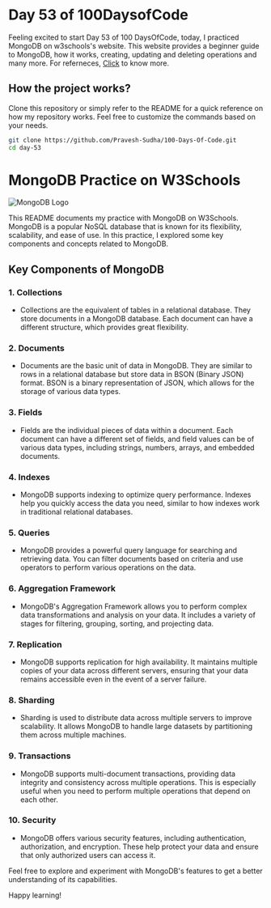 # Day 53 of 100DaysofCode

Feeling excited to start Day 53 of 100 DaysOfCode, today, I practiced MongoDB on w3schools's website. This website provides a beginner guide to MongoDB, how it works, creating, updating and deleting operations and many more. For referneces, [Click](https://w3schools.com) to know more.

## How the project works?

Clone this repository or simply refer to the README for a quick reference on how my repository works. Feel free to customize the commands based on your needs.

```bash
git clone https://github.com/Pravesh-Sudha/100-Days-Of-Code.git
cd day-53
```

# MongoDB Practice on W3Schools

![MongoDB Logo](https://www.mongodb.com/assets/images/global/favicon.ico)

This README documents my practice with MongoDB on W3Schools. MongoDB is a popular NoSQL database that is known for its flexibility, scalability, and ease of use. In this practice, I explored some key components and concepts related to MongoDB.

## Key Components of MongoDB

### 1. **Collections**
   - Collections are the equivalent of tables in a relational database. They store documents in a MongoDB database. Each document can have a different structure, which provides great flexibility.

### 2. **Documents**
   - Documents are the basic unit of data in MongoDB. They are similar to rows in a relational database but store data in BSON (Binary JSON) format. BSON is a binary representation of JSON, which allows for the storage of various data types.

### 3. **Fields**
   - Fields are the individual pieces of data within a document. Each document can have a different set of fields, and field values can be of various data types, including strings, numbers, arrays, and embedded documents.

### 4. **Indexes**
   - MongoDB supports indexing to optimize query performance. Indexes help you quickly access the data you need, similar to how indexes work in traditional relational databases.

### 5. **Queries**
   - MongoDB provides a powerful query language for searching and retrieving data. You can filter documents based on criteria and use operators to perform various operations on the data.

### 6. **Aggregation Framework**
   - MongoDB's Aggregation Framework allows you to perform complex data transformations and analysis on your data. It includes a variety of stages for filtering, grouping, sorting, and projecting data.

### 7. **Replication**
   - MongoDB supports replication for high availability. It maintains multiple copies of your data across different servers, ensuring that your data remains accessible even in the event of a server failure.

### 8. **Sharding**
   - Sharding is used to distribute data across multiple servers to improve scalability. It allows MongoDB to handle large datasets by partitioning them across multiple machines.

### 9. **Transactions**
   - MongoDB supports multi-document transactions, providing data integrity and consistency across multiple operations. This is especially useful when you need to perform multiple operations that depend on each other.

### 10. **Security**
   - MongoDB offers various security features, including authentication, authorization, and encryption. These help protect your data and ensure that only authorized users can access it.

Feel free to explore and experiment with MongoDB's features to get a better understanding of its capabilities.

Happy learning!

